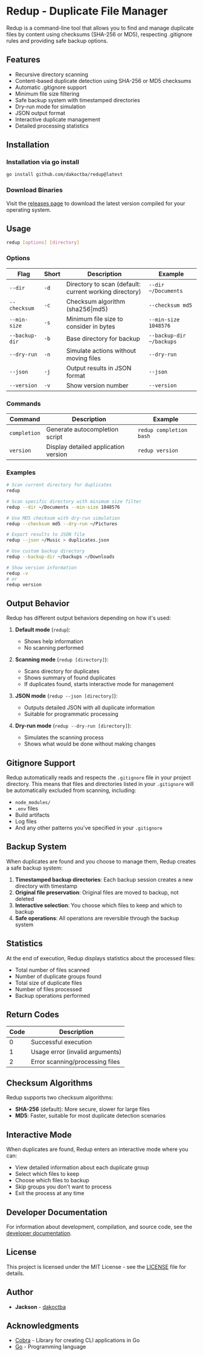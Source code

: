 # Redup - Duplicate File Manager

Redup is a command-line tool that allows you to find and manage duplicate files by content using checksums (SHA-256 or MD5), respecting .gitignore rules and providing safe backup options.

## Features

- Recursive directory scanning
- Content-based duplicate detection using SHA-256 or MD5 checksums
- Automatic .gitignore support
- Minimum file size filtering
- Safe backup system with timestamped directories
- Dry-run mode for simulation
- JSON output format
- Interactive duplicate management
- Detailed processing statistics

## Installation

### Installation via go install

```bash
go install github.com/dakoctba/redup@latest
```

### Download Binaries

Visit the [releases page](https://github.com/dakoctba/redup/releases) to download the latest version compiled for your operating system.

## Usage

```bash
redup [options] [directory]
```

### Options

| Flag | Short | Description | Example |
|------|-------|-------------|---------|
| `--dir` | `-d` | Directory to scan (default: current working directory) | `--dir ~/Documents` |
| `--checksum` | `-c` | Checksum algorithm (sha256\|md5) | `--checksum md5` |
| `--min-size` | `-s` | Minimum file size to consider in bytes | `--min-size 1048576` |
| `--backup-dir` | `-b` | Base directory for backup | `--backup-dir ~/backups` |
| `--dry-run` | `-n` | Simulate actions without moving files | `--dry-run` |
| `--json` | `-j` | Output results in JSON format | `--json` |
| `--version` | `-v` | Show version number | `--version` |

### Commands

| Command | Description | Example |
|---------|-------------|---------|
| `completion` | Generate autocompletion script | `redup completion bash` |
| `version` | Display detailed application version | `redup version` |

### Examples

```bash
# Scan current directory for duplicates
redup

# Scan specific directory with minimum size filter
redup --dir ~/Documents --min-size 1048576

# Use MD5 checksum with dry-run simulation
redup --checksum md5 --dry-run ~/Pictures

# Export results to JSON file
redup --json ~/Music > duplicates.json

# Use custom backup directory
redup --backup-dir ~/backups ~/Downloads

# Show version information
redup -v
# or
redup version
```

## Output Behavior

Redup has different output behaviors depending on how it's used:

1. **Default mode** (`redup`):
   - Shows help information
   - No scanning performed

2. **Scanning mode** (`redup [directory]`):
   - Scans directory for duplicates
   - Shows summary of found duplicates
   - If duplicates found, starts interactive mode for management

3. **JSON mode** (`redup --json [directory]`):
   - Outputs detailed JSON with all duplicate information
   - Suitable for programmatic processing

4. **Dry-run mode** (`redup --dry-run [directory]`):
   - Simulates the scanning process
   - Shows what would be done without making changes

## Gitignore Support

Redup automatically reads and respects the `.gitignore` file in your project directory. This means that files and directories listed in your `.gitignore` will be automatically excluded from scanning, including:

- `node_modules/`
- `.env` files
- Build artifacts
- Log files
- And any other patterns you've specified in your `.gitignore`

## Backup System

When duplicates are found and you choose to manage them, Redup creates a safe backup system:

1. **Timestamped backup directories**: Each backup session creates a new directory with timestamp
2. **Original file preservation**: Original files are moved to backup, not deleted
3. **Interactive selection**: You choose which files to keep and which to backup
4. **Safe operations**: All operations are reversible through the backup system

## Statistics

At the end of execution, Redup displays statistics about the processed files:

- Total number of files scanned
- Number of duplicate groups found
- Total size of duplicate files
- Number of files processed
- Backup operations performed

## Return Codes

| Code | Description |
|------|-------------|
| 0 | Successful execution |
| 1 | Usage error (invalid arguments) |
| 2 | Error scanning/processing files |

## Checksum Algorithms

Redup supports two checksum algorithms:

- **SHA-256** (default): More secure, slower for large files
- **MD5**: Faster, suitable for most duplicate detection scenarios

## Interactive Mode

When duplicates are found, Redup enters an interactive mode where you can:

- View detailed information about each duplicate group
- Select which files to keep
- Choose which files to backup
- Skip groups you don't want to process
- Exit the process at any time

## Developer Documentation

For information about development, compilation, and source code, see the [developer documentation](docs/README.md).

## License

This project is licensed under the MIT License - see the [LICENSE](LICENSE) file for details.

## Author

- **Jackson** - [dakoctba](https://github.com/dakoctba)

## Acknowledgments

- [Cobra](https://github.com/spf13/cobra) - Library for creating CLI applications in Go
- [Go](https://golang.org/) - Programming language
